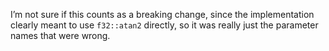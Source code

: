 I’m not sure if this counts as a breaking change, since the implementation clearly meant to use `f32::atan2` directly, so it was really just the parameter names that were wrong.
